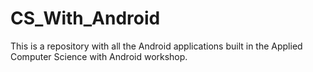 # CS_With_Android
This is a repository with all the Android applications built in the Applied Computer Science with Android workshop.
